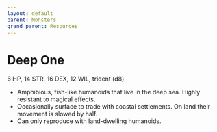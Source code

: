 ```yaml
---
layout: default
parent: Monsters
grand_parent: Resources
---
```


# Deep One

6 HP, 14 STR, 16 DEX, 12 WIL, trident (d8)

- Amphibious, fish-like humanoids that live in the deep sea. Highly resistant to magical effects.
- Occasionally surface to trade with coastal settlements. On land their movement is slowed by half. 
- Can only reproduce with land-dwelling humanoids.
